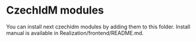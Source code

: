 # CzechIdM modules

You can install next czechidm modules by adding them to this folder. Install manual is available in Realization/frontend/README.md.

